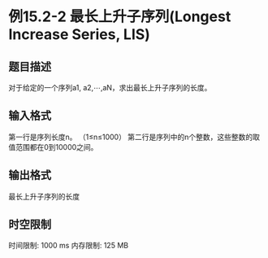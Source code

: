 # 例15.2-2 最长上升子序列(Longest Increase Series, LIS)

## 题目描述

对于给定的一个序列a1, a2,⋯,aN，求出最长上升子序列的长度。


## 输入格式

第一行是序列长度n。 （1≤n≤1000）
第二行是序列中的n个整数，这些整数的取值范围都在0到10000之间。


## 输出格式

最长上升子序列的长度

## 时空限制

时间限制: 1000 ms
内存限制: 125 MB
